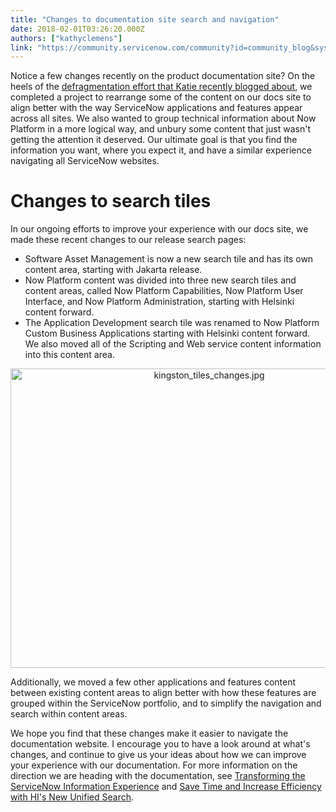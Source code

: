 ```yaml
---
title: "Changes to documentation site search and navigation"
date: 2018-02-01T03:26:20.000Z
authors: ["kathyclemens"]
link: "https://community.servicenow.com/community?id=community_blog&sys_id=861d22e5dbd0dbc01dcaf3231f9619d0"
---
```

<p>Notice a few changes recently on the product documentation site? On the heels of the <a title="" _jive_internal="true" href="/community?id=community_blog&sys_id=966e22eddbd0dbc01dcaf3231f961965">defragmentation effort that Katie recently blogged about</a>, we completed a project to rearrange some of the content on our docs site to align better with the way ServiceNow applications and features appear across all sites. We also wanted to group technical information about Now Platform in a more logical way, and unbury some content that just wasn't getting the attention it deserved. Our ultimate goal is that you find the information you want, where you expect it, and have a similar experience navigating all ServiceNow websites.</p><p></p><h1>Changes to search tiles</h1><p>In our ongoing efforts to improve your experience with our docs site, we made these recent changes to our release search pages:</p><ul><li>Software Asset Management is now a new search tile and has its own content area, starting with Jakarta release.</li><li>Now Platform content was divided into three new search tiles and content areas, called Now Platform Capabilities, Now Platform User Interface, and Now Platform Administration, starting with Helsinki content forward.</li><li>The Application Development search tile was renamed to Now Platform Custom Business Applications starting with Helsinki content forward. We also moved all of the Scripting and Web service content information into this content area.</li></ul><p style="text-align: center;"><img   alt="kingston_tiles_changes.jpg" class="image-1 jive-image" src="d99b1942db1c13043eb27a9e0f9619c6.iix" style="width: 620px; height: 479px;"/></p><p>Additionally, we moved a few other applications and features content between existing content areas to align better with how these features are grouped within the ServiceNow portfolio, and to simplify the navigation and search within content areas.</p><p></p><p>We hope you find that these changes make it easier to navigate the documentation website. I encourage you to have a look around at what's changes, and continue to give us your ideas about how we can improve your experience with our documentation. For more information on the direction we are heading with the documentation, see <a title="Transforming the ServiceNow Information Experience" __default_attr="7409" __jive_macro_name="blogpost" class="jive_macro jive_macro_blogpost" data-orig-content="Transforming the ServiceNow Information Experience" data-renderedposition="875.1875_8_1158_37" href="/community?id=community_blog&sys_id=cb0e2e2ddbd0dbc01dcaf3231f961984">Transforming the ServiceNow Information Experience</a> and <a title="Save Time and Increase Efficiency with HI's New Unified Search" __default_attr="7434" __jive_macro_name="blogpost" class="jive_macro jive_macro_blogpost" data-orig-content="Save Time and Increase Efficiency with HI's New Unified Search" data-renderedposition="896.1875_184.06399536132812_419_16" href="/community?id=community_blog&sys_id=566c6ea1dbd0dbc01dcaf3231f96195b">Save Time and Increase Efficiency with HI's New Unified Search</a>.</p>